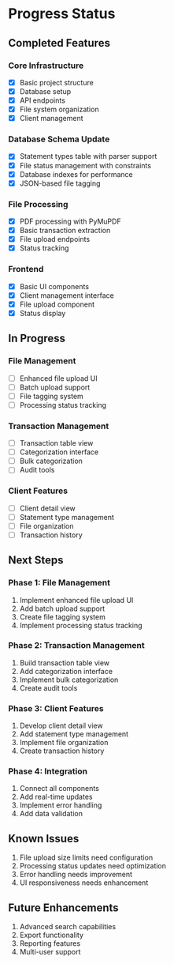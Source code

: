 # Progress Status

## Completed Features

### Core Infrastructure
- [x] Basic project structure
- [x] Database setup
- [x] API endpoints
- [x] File system organization
- [x] Client management

### Database Schema Update
- [x] Statement types table with parser support
- [x] File status management with constraints
- [x] Database indexes for performance
- [x] JSON-based file tagging

### File Processing
- [x] PDF processing with PyMuPDF
- [x] Basic transaction extraction
- [x] File upload endpoints
- [x] Status tracking

### Frontend
- [x] Basic UI components
- [x] Client management interface
- [x] File upload component
- [x] Status display

## In Progress

### File Management
- [ ] Enhanced file upload UI
- [ ] Batch upload support
- [ ] File tagging system
- [ ] Processing status tracking

### Transaction Management
- [ ] Transaction table view
- [ ] Categorization interface
- [ ] Bulk categorization
- [ ] Audit tools

### Client Features
- [ ] Client detail view
- [ ] Statement type management
- [ ] File organization
- [ ] Transaction history

## Next Steps

### Phase 1: File Management
1. Implement enhanced file upload UI
2. Add batch upload support
3. Create file tagging system
4. Implement processing status tracking

### Phase 2: Transaction Management
1. Build transaction table view
2. Add categorization interface
3. Implement bulk categorization
4. Create audit tools

### Phase 3: Client Features
1. Develop client detail view
2. Add statement type management
3. Implement file organization
4. Create transaction history

### Phase 4: Integration
1. Connect all components
2. Add real-time updates
3. Implement error handling
4. Add data validation

## Known Issues
1. File upload size limits need configuration
2. Processing status updates need optimization
3. Error handling needs improvement
4. UI responsiveness needs enhancement

## Future Enhancements
1. Advanced search capabilities
2. Export functionality
3. Reporting features
4. Multi-user support 